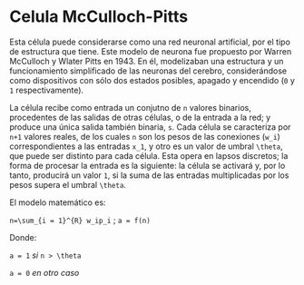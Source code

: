 # Celula McCulloch-Pitts

 Esta célula puede considerarse como una red neuronal artificial, por el tipo de estructura que tiene. Este modelo de neurona fue propuesto por Warren McCulloch y Wlater Pitts en 1943. En él, modelizaban una estructura y un funcionamiento simplificado de las neuronas del cerebro, considerándose como dispositivos con sólo dos estados posibles, apagado y encendido (`0` y `1` respectivamente).

 La célula recibe como entrada un conjutno de `n` valores binarios, procedentes de las salidas de otras células, o de la entrada a la red; y produce una única salida también binaria, `s`. Cada célula se caracteriza por `n+1` valores reales, de los cuales `n` son los pesos de las conexiones (`w_i`) correspondientes a las entradas `x_1`, y otro es un valor de umbral `\theta`, que puede ser distinto para cada célula. Esta opera en lapsos discretos; la forma de procesar la entrada es la siguiente: la célula se activará y, por lo tanto, producirá un valor `1`, si la suma de las entradas multiplicadas por los pesos supera el umbral `\theta`.

 El modelo matemático es:

 `n=\sum_{i = 1}^{R} w_ip_i` ; `a = f(n)`
 
 Donde:

 `a = 1` *si* `n > \theta`
 
 `a = 0` *en otro caso*